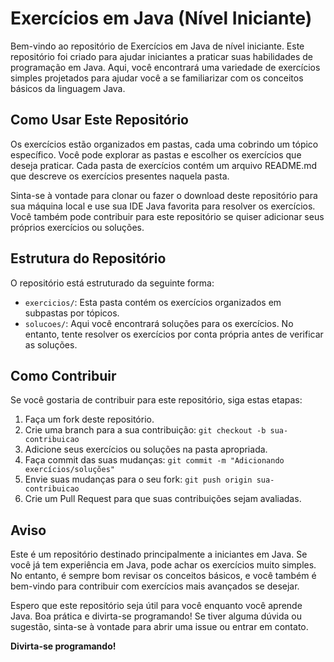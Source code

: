 # Exercícios em Java (Nível Iniciante)

Bem-vindo ao repositório de Exercícios em Java de nível iniciante. Este repositório foi criado para ajudar iniciantes a praticar suas habilidades de programação em Java. Aqui, você encontrará uma variedade de exercícios simples projetados para ajudar você a se familiarizar com os conceitos básicos da linguagem Java.

## Como Usar Este Repositório

Os exercícios estão organizados em pastas, cada uma cobrindo um tópico específico. Você pode explorar as pastas e escolher os exercícios que deseja praticar. Cada pasta de exercícios contém um arquivo README.md que descreve os exercícios presentes naquela pasta.

Sinta-se à vontade para clonar ou fazer o download deste repositório para sua máquina local e use sua IDE Java favorita para resolver os exercícios. Você também pode contribuir para este repositório se quiser adicionar seus próprios exercícios ou soluções.

## Estrutura do Repositório

O repositório está estruturado da seguinte forma:

- `exercicios/`: Esta pasta contém os exercícios organizados em subpastas por tópicos.
- `solucoes/`: Aqui você encontrará soluções para os exercícios. No entanto, tente resolver os exercícios por conta própria antes de verificar as soluções.

## Como Contribuir

Se você gostaria de contribuir para este repositório, siga estas etapas:

1. Faça um fork deste repositório.
2. Crie uma branch para a sua contribuição: `git checkout -b sua-contribuicao`
3. Adicione seus exercícios ou soluções na pasta apropriada.
4. Faça commit das suas mudanças: `git commit -m "Adicionando exercícios/soluções"`
5. Envie suas mudanças para o seu fork: `git push origin sua-contribuicao`
6. Crie um Pull Request para que suas contribuições sejam avaliadas.

## Aviso

Este é um repositório destinado principalmente a iniciantes em Java. Se você já tem experiência em Java, pode achar os exercícios muito simples. No entanto, é sempre bom revisar os conceitos básicos, e você também é bem-vindo para contribuir com exercícios mais avançados se desejar.

Espero que este repositório seja útil para você enquanto você aprende Java. Boa prática e divirta-se programando! Se tiver alguma dúvida ou sugestão, sinta-se à vontade para abrir uma issue ou entrar em contato.

**Divirta-se programando!**
